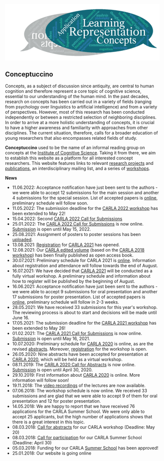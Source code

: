 ![wordcloud](/files/pictures/wordcloud_final.png)

## Conceptuccino

Concepts, as a subject of discussion since antiquity, are central to human cognition and therefore represent a core topic of cognitive science, essential to our understanding of the human mind. In the past decades, research on concepts has been carried out in a variety of fields (ranging from psychology over linguistics to artificial intelligence) and from a variety of perspectives. However, most of this research has been conducted independently or between a restricted selection of neighboring disciplines. In order to arrive at a more holistic understanding of concepts, it is crucial to have a higher awareness and familiarity with approaches from other disciplines. The current situation, therefore, calls for a broader education of young researchers that also encompasses related fields of study.

**Conceptuccino** used to be the name of an informal reading group on concepts at the [Institute of Cognitive Science](https://www.ikw.uni-osnabrueck.de/en/home.html). Taking it from there, we aim to establish this website as a platform for all interested concept researchers. This website features links to relevant [research projects](concept_research/research_projects.md) and [publications](concept_research/literature.md), an interdisciplinary mailing list, and a series of [workshops](carla_workshop/the_workshop_series.md).

**News**
- 11.06.2022: Acceptance notification have just been sent to the authors - we were able to accept 12 submissions for the main session and another 4 submissions for the special session. List of accepted papers is [online](carla_workshop/carla_2022.md), preliminary schedule will follow soon.
- 11.05.2022: The submission deadline for the [CARLA 2022 workshop](carla_workshop/carla_2022.md) has been extended to May 22!
- 15.04.2022: Second [CARLA 2022 Call for Submissions](carla_workshop/carla_2022.md)
- 25.01.2022: The [CARLA 2022 Call for Submissions](carla_workshop/carla_2022.md) is now online. [Submission](https://easychair.org/my/conference?conf=carla2022) is open until May 15, 2022. 
- 25.08.2021: Assignment of posters to poster sessions has been [uploaded](carla_workshop/carla_2021.md).
- 13.08.2021: [Registration](https://summerofknowledge.inf.unibz.it/registration-bosk-2021/) for [CARLA 2021](carla_workshop/carla_2021.md) has opened.
- 12.08.2021: Our [CARLA edited volume](https://link.springer.com/book/10.1007/978-3-030-69823-2) (based on the [CARLA 2018 workshop](carla_workshop/carla_2018.md)) has been finally published as open access book.
- 30.07.2021: Preliminary schedule for CARLA 2021 is [online](carla_workshop/carla_2021.md). Information about registration and attendance will follow towards the end of August.
- 16.07.2021: We have decided that [CARLA 2021](carla_workshop/carla_2021.md) will be conducted as a fully virtual workshop. A preliminary schedule and information about how to register will be published by the beginning of August.
- 16.06.2021: Acceptance notification have just been sent to the authors - we were able to accept 9 submissions for oral presentation and another 17 submissions for poster presentation. List of accepted papers is [online](carla_workshop/carla_2021.md), preliminary schedule will follow in 2-3 weeks.
- 28.05.2021: We have received 33 submissions for this year's workshop. The reviewing process is about to start and decisions will be made until June 16.
- 17.05.2021: The submission deadline for the [CARLA 2021 workshop](carla_workshop/carla_2021.md) has been extended to May 26!
- 01.02.2021: The [CARLA 2021 Call for Submissions](carla_workshop/carla_2021.md) is now online. [Submission](https://easychair.org/conferences/?conf=carla2021) is open until May 16, 2021.
- 10.07.2020: Preliminary schedule for [CARLA 2020](carla_workshop/carla_2020.md) is online, as are the revised [abstracts](https://openreview.net/group?id=conceptuccino.uni-osnabrueck.de/CARLA/2020/Workshop). Moreover, [registration](https://summerofknowledge.inf.unibz.it/registration/) for the workshop is open.
- 26.05.2020: Nine abstracts have been accepted for presentation at [CARLA 2020](carla_workshop/carla_2020.md), which will be held as a virtual workshop.
- 08.11.2019: The [CARLA 2020 Call for Abstracts](carla_workshop/carla_2020.md) is now online. [Submission](https://openreview.net/group?id=conceptuccino.uni-osnabrueck.de/CARLA/2020/Workshop) is open until April 30, 2020.
- 29.10.2019: First information about [CARLA 2020](carla_workshop/carla_2020.md) is online. More information will follow soon!
- 19.11.2018: The [video recordings](carla_summer_school/video_recordings.md) of the lectures are now available.
- 07.06.2018: The workshop schedule is now online. We received 33 submissions and are glad that we were able to accept 9 of them for oral presentation and 12 for poster presentation.
- 14.05.2018: We are happy to report that we have received 76 applications for the CARLA Summer School. We were only able to accept 25 applicants, but the high number of applications shows that there is a great interest in this topic.
- 08.03.2018: [Call for abstracts](carla_workshop/carla_2018.md) for our CARLA workshop (Deadline: May 20)
- 08.03.2018: [Call for participation](carla_summer_school/call_for_participation.md) for our CARLA Summer School (Deadline: April 30)
- 05.03.2018: Funding for our CARLA [Summer School](carla_summer_school/overview.md) has been approved!
- 25.01.2018: Our website is going online
